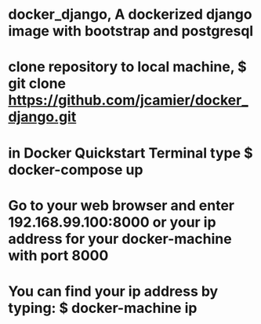 # docker_django, A dockerized django image with bootstrap and postgresql
# clone repository to local machine, $ git clone https://github.com/jcamier/docker_django.git
# in Docker Quickstart Terminal type $ docker-compose up
# Go to your web browser and enter 192.168.99.100:8000 or your ip address for your docker-machine with port 8000
# You can find your ip address by typing: $ docker-machine ip
